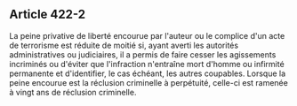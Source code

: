 Article 422-2
----
La peine privative de liberté encourue par l'auteur ou le complice d'un acte de
terrorisme est réduite de moitié si, ayant averti les autorités administratives
ou judiciaires, il a permis de faire cesser les agissements incriminés ou
d'éviter que l'infraction n'entraîne mort d'homme ou infirmité permanente et
d'identifier, le cas échéant, les autres coupables. Lorsque la peine encourue
est la réclusion criminelle à perpétuité, celle-ci est ramenée à vingt ans de
réclusion criminelle.

